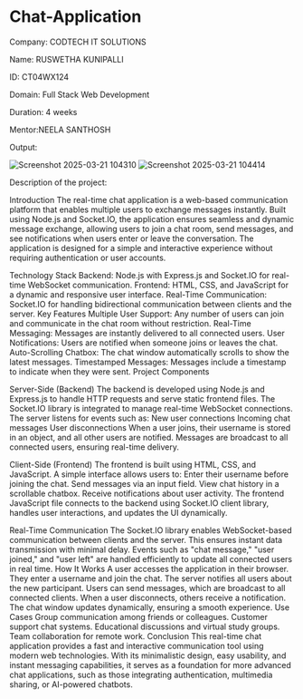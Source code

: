 # Chat-Application
Company: CODTECH IT SOLUTIONS

Name: RUSWETHA KUNIPALLI

ID: CT04WX124

Domain: Full Stack Web Development

Duration: 4 weeks

Mentor:NEELA SANTHOSH

Output:

![Screenshot 2025-03-21 104310](https://github.com/user-attachments/assets/0eb5ffba-c5b0-4cfe-81d6-767d464a1940)
![Screenshot 2025-03-21 104414](https://github.com/user-attachments/assets/c16be2c9-9b57-4f88-bf2a-8d1141afc5e3)


Description of the project:

Introduction The real-time chat application is a web-based communication platform that enables multiple users to exchange messages instantly. Built using Node.js and Socket.IO, the application ensures seamless and dynamic message exchange, allowing users to join a chat room, send messages, and see notifications when users enter or leave the conversation. The application is designed for a simple and interactive experience without requiring authentication or user accounts.

Technology Stack Backend: Node.js with Express.js and Socket.IO for real-time WebSocket communication. Frontend: HTML, CSS, and JavaScript for a dynamic and responsive user interface. Real-Time Communication: Socket.IO for handling bidirectional communication between clients and the server. Key Features Multiple User Support: Any number of users can join and communicate in the chat room without restriction. Real-Time Messaging: Messages are instantly delivered to all connected users. User Notifications: Users are notified when someone joins or leaves the chat. Auto-Scrolling Chatbox: The chat window automatically scrolls to show the latest messages. Timestamped Messages: Messages include a timestamp to indicate when they were sent. Project Components

Server-Side (Backend) The backend is developed using Node.js and Express.js to handle HTTP requests and serve static frontend files. The Socket.IO library is integrated to manage real-time WebSocket connections. The server listens for events such as:
New user connections Incoming chat messages User disconnections When a user joins, their username is stored in an object, and all other users are notified. Messages are broadcast to all connected users, ensuring real-time delivery.

Client-Side (Frontend) The frontend is built using HTML, CSS, and JavaScript. A simple interface allows users to:
Enter their username before joining the chat. Send messages via an input field. View chat history in a scrollable chatbox. Receive notifications about user activity. The frontend JavaScript file connects to the backend using Socket.IO client library, handles user interactions, and updates the UI dynamically.

Real-Time Communication The Socket.IO library enables WebSocket-based communication between clients and the server. This ensures instant data transmission with minimal delay. Events such as "chat message," "user joined," and "user left" are handled efficiently to update all connected users in real time.
How It Works A user accesses the application in their browser. They enter a username and join the chat. The server notifies all users about the new participant. Users can send messages, which are broadcast to all connected clients. When a user disconnects, others receive a notification. The chat window updates dynamically, ensuring a smooth experience. Use Cases Group communication among friends or colleagues. Customer support chat systems. Educational discussions and virtual study groups. Team collaboration for remote work. Conclusion This real-time chat application provides a fast and interactive communication tool using modern web technologies. With its minimalistic design, easy usability, and instant messaging capabilities, it serves as a foundation for more advanced chat applications, such as those integrating authentication, multimedia sharing, or AI-powered chatbots.
